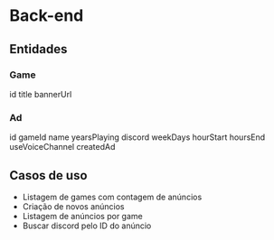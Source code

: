 # Back-end

## Entidades

### Game

id 
title
bannerUrl


### Ad

id 
gameId
name
yearsPlaying
discord
weekDays
hourStart
hoursEnd
useVoiceChannel
createdAd

## Casos de uso

- Listagem de games com contagem de anúncios
- Criação de novos anúncios
- Listagem de anúncios por game
- Buscar discord pelo ID do anúncio
